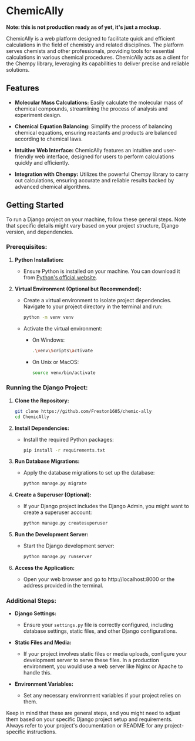 # ChemicAlly

**Note: this is not production ready as of yet, it's just a mockup.**

ChemicAlly is a web platform designed to facilitate quick and efficient calculations in the field of chemistry and related disciplines. The platform serves chemists and other professionals, providing tools for essential calculations in various chemical procedures. ChemicAlly acts as a client for the Chempy library, leveraging its capabilities to deliver precise and reliable solutions.

## Features

- **Molecular Mass Calculations:** Easily calculate the molecular mass of chemical compounds, streamlining the process of analysis and experiment design.

- **Chemical Equation Balancing:** Simplify the process of balancing chemical equations, ensuring reactants and products are balanced according to chemical laws.

- **Intuitive Web Interface:** ChemicAlly features an intuitive and user-friendly web interface, designed for users to perform calculations quickly and efficiently.

- **Integration with Chempy:** Utilizes the powerful Chempy library to carry out calculations, ensuring accurate and reliable results backed by advanced chemical algorithms.

## Getting Started

To run a Django project on your machine, follow these general steps. Note that specific details might vary based on your project structure, Django version, and dependencies.

### Prerequisites:

1. **Python Installation:**
   - Ensure Python is installed on your machine. You can download it from [Python's official website](https://www.python.org/downloads/).

2. **Virtual Environment (Optional but Recommended):**
   - Create a virtual environment to isolate project dependencies. Navigate to your project directory in the terminal and run:
     ```bash
     python -m venv venv
     ```

   - Activate the virtual environment:
     - On Windows:
       ```bash
       .\venv\Scripts\activate
       ```
     - On Unix or MacOS:
       ```bash
       source venv/bin/activate
       ```

### Running the Django Project:

1. **Clone the Repository:**
   ```bash
   git clone https://github.com/Freston1605/chemic-ally
   cd ChemicAlly
   ```

2. **Install Dependencies:**
   - Install the required Python packages:
     ```bash
     pip install -r requirements.txt
     ```

3. **Run Database Migrations:**
   - Apply the database migrations to set up the database:
     ```bash
     python manage.py migrate
     ```

4. **Create a Superuser (Optional):**
   - If your Django project includes the Django Admin, you might want to create a superuser account:
     ```bash
     python manage.py createsuperuser
     ```

5. **Run the Development Server:**
   - Start the Django development server:
     ```bash
     python manage.py runserver
     ```

6. **Access the Application:**
   - Open your web browser and go to http://localhost:8000 or the address provided in the terminal.

### Additional Steps:

- **Django Settings:**
  - Ensure your `settings.py` file is correctly configured, including database settings, static files, and other Django configurations.

- **Static Files and Media:**
  - If your project involves static files or media uploads, configure your development server to serve these files. In a production environment, you would use a web server like Nginx or Apache to handle this.

- **Environment Variables:**
  - Set any necessary environment variables if your project relies on them.

Keep in mind that these are general steps, and you might need to adjust them based on your specific Django project setup and requirements. Always refer to your project's documentation or README for any project-specific instructions.
